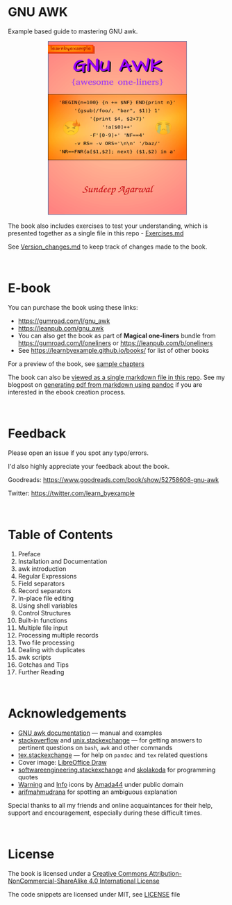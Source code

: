 # GNU AWK

Example based guide to mastering GNU awk.

<p align="center">
    <img src="./images/gawk.png" width="320px" height="400px" />
</p>

The book also includes exercises to test your understanding, which is presented together as a single file in this repo - [Exercises.md](./exercises/Exercises.md)

See [Version_changes.md](./Version_changes.md) to keep track of changes made to the book.

<br>

# E-book

You can purchase the book using these links:

* https://gumroad.com/l/gnu_awk
* https://leanpub.com/gnu_awk
* You can also get the book as part of **Magical one-liners** bundle from https://gumroad.com/l/oneliners or https://leanpub.com/b/oneliners
* See https://learnbyexample.github.io/books/ for list of other books

For a preview of the book, see [sample chapters](https://github.com/learnbyexample/learn_gnuawk/blob/master/sample_chapters/awk_sample_chapters.pdf)

The book can also be [viewed as a single markdown file in this repo](./gnu_awk.md). See my blogpost on [generating pdf from markdown using pandoc](https://learnbyexample.github.io/tutorial/ebook-generation/customizing-pandoc/) if you are interested in the ebook creation process.

<br>

# Feedback

Please open an issue if you spot any typo/errors.

I'd also highly appreciate your feedback about the book.

Goodreads: https://www.goodreads.com/book/show/52758608-gnu-awk

Twitter: https://twitter.com/learn_byexample

<br>

# Table of Contents

1) Preface
2) Installation and Documentation
3) awk introduction
4) Regular Expressions
5) Field separators
6) Record separators
7) In-place file editing
8) Using shell variables
9) Control Structures
10) Built-in functions
11) Multiple file input
12) Processing multiple records
13) Two file processing
14) Dealing with duplicates
15) awk scripts
16) Gotchas and Tips
17) Further Reading

<br>

# Acknowledgements

* [GNU awk documentation](https://www.gnu.org/software/gawk/manual/) — manual and examples
* [stackoverflow](https://stackoverflow.com/) and [unix.stackexchange](https://unix.stackexchange.com/) — for getting answers to pertinent questions on `bash`, `awk` and other commands
* [tex.stackexchange](https://tex.stackexchange.com/) — for help on `pandoc` and `tex` related questions
* Cover image: [LibreOffice Draw](https://www.libreoffice.org/discover/draw/)
* [softwareengineering.stackexchange](https://softwareengineering.stackexchange.com/questions/39/whats-your-favourite-quote-about-programming) and [skolakoda](https://skolakoda.org/programming-quotes) for programming quotes
* [Warning](https://commons.wikimedia.org/wiki/File:Warning_icon.svg) and [Info](https://commons.wikimedia.org/wiki/File:Info_icon_002.svg) icons by [Amada44](https://commons.wikimedia.org/wiki/User:Amada44) under public domain
* [arifmahmudrana](https://github.com/arifmahmudrana) for spotting an ambiguous explanation

Special thanks to all my friends and online acquaintances for their help, support and encouragement, especially during these difficult times.

<br>

# License

The book is licensed under a [Creative Commons Attribution-NonCommercial-ShareAlike 4.0 International License](https://creativecommons.org/licenses/by-nc-sa/4.0/)

The code snippets are licensed under MIT, see [LICENSE](./LICENSE) file
